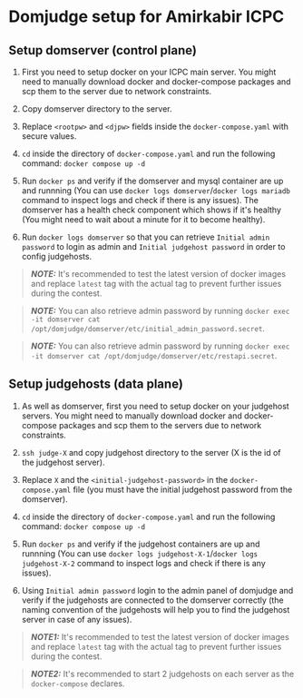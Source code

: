 # Domjudge setup for Amirkabir ICPC

## Setup domserver (control plane)

1. First you need to setup docker on your ICPC main server. You might need to manually download docker and docker-compose packages and scp them to the server due to network constraints.

2. Copy domserver directory to the server.

3. Replace `<rootpw>` and `<djpw>` fields inside the `docker-compose.yaml` with secure values.

4. `cd` inside the directory of `docker-compose.yaml` and run the following command: `docker compose up -d`

5. Run `docker ps` and verify if the domserver and mysql container are up and runnning (You can use `docker logs domserver`/`docker logs mariadb` command to inspect logs and check if there is any issues). The domserver has a health check component which shows if it's healthy (You might need to wait about a minute for it to become healthy).

6. Run `docker logs domserver` so that you can retrieve `Initial admin password` to login as admin and `Initial judgehost password` in order to config judgehosts.

> **_NOTE:_**  It's recommended to test the latest version of docker images and replace `latest` tag with the actual tag to prevent further issues during the contest.

> **_NOTE:_**  You can also retrieve admin password by running `docker exec -it domserver cat /opt/domjudge/domserver/etc/initial_admin_password.secret`.

> **_NOTE:_**  You can also retrieve admin password by running `docker exec -it domserver cat /opt/domjudge/domserver/etc/restapi.secret`.

## Setup judgehosts (data plane)

1. As well as domserver, first you need to setup docker on your judgehost servers. You might need to manually download docker and docker-compose packages and scp them to the servers due to network constraints.

2. `ssh judge-X` and copy judgehost directory to the server (X is the id of the judgehost server).

3. Replace `X` and the `<initial-judgehost-password>` in the `docker-compose.yaml` file (you must have the initial judgehost password from the domserver).

4. `cd` inside the directory of `docker-compose.yaml` and run the following command: `docker compose up -d`

5. Run `docker ps` and verify if the judgehost containers are up and runnning (You can use `docker logs judgehost-X-1`/`docker logs judgehost-X-2` command to inspect logs and check if there is any issues).

6. Using `Initial admin password` login to the admin panel of domjudge and verify if the judgehosts are connected to the domserver correctly (the naming convention of the judgehosts will help you to find the judgehost server in case of any issues).

> **_NOTE1:_**  It's recommended to test the latest version of docker images and replace `latest` tag with the actual tag to prevent further issues during the contest.

> **_NOTE2:_**  It's recommended to start 2 judgehosts on each server as the `docker-compose` declares.